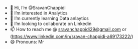 - 👋 Hi, I’m @SravanChappidi
- 👀 I’m interested in Analytics
- 🌱 I’m currently learning Data anlaytics
- 💞️ I’m looking to collaborate on Linkedin
- 📫 How to reach me @ sravanchappidi29@gmail.com or (https://www.linkedin.com/in/sravan-chappidi-a69173222/)
- 😄 Pronouns: Mr

<!---
SravanChappidi/SravanChappidi is a ✨ special ✨ repository because its `README.md` (this file) appears on your GitHub profile.
You can click the Preview link to take a look at your changes.
--->
